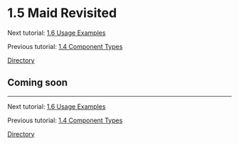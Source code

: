 
# 1.5 Maid Revisited

Next tutorial: [1.6 Usage Examples](1-6-usage-examples.md)

Previous tutorial: [1.4 Component Types](1-4-component-types.md)

[Directory](../README.md#tutorial)

## Coming soon


---

Next tutorial: [1.6 Usage Examples](1-6-usage-examples.md)

Previous tutorial: [1.4 Component Types](1-4-component-types.md)

[Directory](../README.md#tutorial)